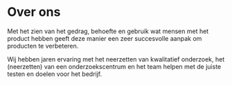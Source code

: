 # Over ons

Met het zien van het gedrag, behoefte en gebruik wat mensen met het product hebben geeft deze manier een zeer succesvolle aanpak om producten te verbeteren.

Wij hebben jaren ervaring met het neerzetten van kwalitatief onderzoek, het (neerzetten) van een onderzoekscentrum en het team helpen met de juiste testen en doelen voor het bedrijf.

